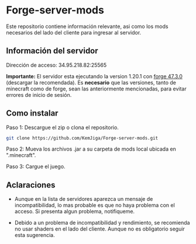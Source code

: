 # Forge-server-mods
Este repositorio contiene información relevante, asi como los mods necesarios del lado del cliente para ingresar al servidor.

## Información del servidor
Dirección de acceso: 34.95.218.82:25565

**Importante:** El servidor esta ejecutando la version 1.20.1 con [forge 47.3.0](https://files.minecraftforge.net/net/minecraftforge/forge/index_1.20.1.html) (descargar la recomendada). Es **necesario** que las versiones, tanto de minecraft como de forge, sean las anteriormente mencionadas, para evitar errores de inicio de sesión.

## Como instalar
Paso 1: Descargue el zip o clona el repositorio.

```bash
git clone https://github.com/KemJiga/Forge-server-mods.git
```

Paso 2: Mueva los archivos .jar a su carpeta de mods local ubicada en ".minecraft".

Paso 3: Cargue el juego.

## Aclaraciones
- Aunque en la lista de servidores aparezca un mensaje de incompatibilidad, lo mas probable es que no haya problema con el acceso. Si presenta algun problema, notifiqueme.

- Debido a un problema de incompatibilidad y rendimiento, se recomienda no usar shaders en el lado del cliente. Aunque no es obligatorio seguir esta sugerencia.
